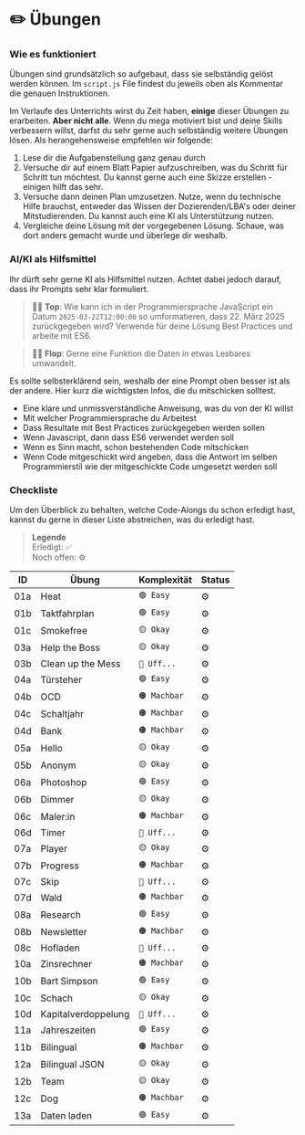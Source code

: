 # ✏️ Übungen

### Wie es funktioniert
Übungen sind grundsätzlich so aufgebaut, dass sie selbständig gelöst werden können. Im `script.js` File findest du jeweils oben als Kommentar die genauen Instruktionen. 

Im Verlaufe des Unterrichts wirst du Zeit haben, **einige** dieser Übungen zu erarbeiten. **Aber nicht alle**. Wenn du mega motiviert bist und deine Skills verbessern willst, darfst du sehr gerne auch selbständig weitere Übungen lösen. Als herangehensweise empfehlen wir folgende:

1. Lese dir die Aufgabenstellung ganz genau durch
2. Versuche dir auf einem Blatt Papier aufzuschreiben, was du Schritt für Schritt tun möchtest. Du kannst gerne auch eine Skizze erstellen - einigen hilft das sehr.
3. Versuche dann deinen Plan umzusetzen. Nutze, wenn du technische Hilfe brauchst, entweder das Wissen der Dozierenden/LBA's oder deiner Mitstudierenden. Du kannst auch eine KI als Unterstützung nutzen.
4. Vergleiche deine Lösung mit der vorgegebenen Lösung. Schaue, was dort anders gemacht wurde und überlege dir weshalb. 

### AI/KI als Hilfsmittel
Ihr dürft sehr gerne KI als Hilfsmittel nutzen. Achtet dabei jedoch darauf, dass ihr Prompts sehr klar formuliert. 

> 👍🏼 **Top**: Wie kann ich in der Programmiersprache JavaScript ein Datum `2025-03-22T12:00:00` so umformatieren, dass 22. März 2025 zurückgegeben wird? Verwende für deine Lösung Best Practices und arbeite mit ES6.

> 👎🏼 **Flop**: Gerne eine Funktion die Daten in etwas Lesbares umwandelt.

Es sollte selbsterklärend sein, weshalb der eine Prompt oben besser ist als der andere. Hier kurz die wichtigsten Infos, die du mitschicken solltest.

- Eine klare und unmissverständliche Anweisung, was du von der KI willst
- Mit welcher Programmiersprache du Arbeitest
- Dass Resultate mit Best Practices zurückgegeben werden sollen
- Wenn Javascript, dann dass ES6 verwendet werden soll
- Wenn es Sinn macht, schon bestehenden Code mitschicken
- Wenn Code mitgeschickt wird angeben, dass die Antwort im selben Programmierstil wie der mitgeschickte Code umgesetzt werden soll

### Checkliste
Um den Überblick zu behalten, welche Code-Alongs du schon erledigt hast, kannst du gerne in dieser Liste abstreichen, was du erledigt hast.

> **Legende**<br>
> Erledigt: ✅<br>
> Noch offen: ⚙️<br>

| ID  | Übung               | Komplexität  | Status |
|-----|---------------------|--------------|--------|
| 01a | Heat                | `🟢 Easy`    | ⚙️     |
| 01b | Taktfahrplan        | `🟢 Easy`    | ⚙️     |
| 01c | Smokefree           | `🟡 Okay`    | ⚙️     |
| 03a | Help the Boss       | `🟡 Okay`    | ⚙️     |
| 03b | Clean up the Mess   | `🔴 Uff...`  | ⚙️     |
| 04a | Türsteher           | `🟢 Easy`    | ⚙️     |
| 04b | OCD                 | `🟠 Machbar` | ⚙️     |
| 04c | Schaltjahr          | `🟠 Machbar` | ⚙️     |
| 04d | Bank                | `🟠 Machbar` | ⚙️     |
| 05a | Hello               | `🟡 Okay`    | ⚙️     |
| 05b | Anonym              | `🟡 Okay`    | ⚙️     |
| 06a | Photoshop           | `🟢 Easy`    | ⚙️     |
| 06b | Dimmer              | `🟡 Okay`    | ⚙️     |
| 06c | Maler:in            | `🟠 Machbar` | ⚙️     |
| 06d | Timer               | `🔴 Uff...`  | ⚙️     |
| 07a | Player              | `🟡 Okay`    | ⚙️     |
| 07b | Progress            | `🟠 Machbar` | ⚙️     |
| 07c | Skip                | `🔴 Uff...`  | ⚙️     |
| 07d | Wald                | `🟠 Machbar` | ⚙️     |
| 08a | Research            | `🟢 Easy`    | ⚙️     |
| 08b | Newsletter          | `🟠 Machbar` | ⚙️     |
| 08c | Hofladen            | `🔴 Uff...`  | ⚙️     |
| 10a | Zinsrechner         | `🟠 Machbar` | ⚙️     |
| 10b | Bart Simpson        | `🟢 Easy`    | ⚙️     |
| 10c | Schach              | `🟡 Okay`    | ⚙️     |
| 10d | Kapitalverdoppelung | `🔴 Uff...`  | ⚙️     |
| 11a | Jahreszeiten        | `🟢 Easy`    | ⚙️     |
| 11b | Bilingual           | `🟠 Machbar` | ⚙️     |
| 12a | Bilingual JSON      | `🟡 Okay`    | ⚙️     |
| 12b | Team                | `🟡 Okay`    | ⚙️     |
| 12c | Dog                 | `🟠 Machbar` | ⚙️     |
| 13a | Daten laden         | `🟢 Easy`    | ⚙️     |
